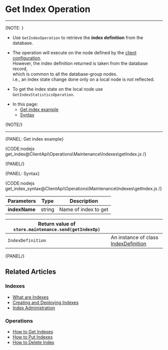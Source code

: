 # Get Index Operation

---

{NOTE: }

* Use `GetIndexOperation` to retrieve the __index definition__ from the database.

* The operation will execute on the node defined by the [client configuration](../../../../client-api/configuration/load-balance/overview#client-logic-for-choosing-a-node).  
  However, the index definition returned is taken from the database record,  
  which is common to all the database-group nodes.  
  i.e., an index state change done only on a local node is not reflected.  

* To get the index state on the local node use `GetIndexStatisticsOperation`.

[//]: # (TODO - add the below line instead of the above once GetIndexStatisticsOperation is done)
[//]: # (* To get the index state on the local node use [get index stats]&#40;../../../../client-api/operations/maintenance/indexes/get-index-stats&#41;.)

* In this page:
    * [Get index example](../../../../client-api/operations/maintenance/indexes/get-index#get-index-example)
    * [Syntax](../../../../client-api/operations/maintenance/indexes/get-index#syntax)

{NOTE/}

---

{PANEL: Get index example}

{CODE:nodejs get_index@ClientApi\Operations\Maintenance\Indexes\getIndex.js /}

{PANEL/}

{PANEL: Syntax}

{CODE:nodejs get_index_syntax@ClientApi\Operations\Maintenance\Indexes\getIndex.js /}

| Parameters | Type | Description |
| - | - | - |
| __indexName__ | string | Name of index to get |

| Return value of `store.maintenance.send(getIndexOp)` | |
|- | - |
| `IndexDefinition` | An instance of class [IndexDefinition](../../../../client-api/operations/maintenance/indexes/put-indexes#indexDefinition) |

{PANEL/}

## Related Articles

### Indexes

- [What are Indexes](../../../../indexes/what-are-indexes)
- [Creating and Deploying Indexes](../../../../indexes/creating-and-deploying)
- [Index Administration](../../../../indexes/index-administration)

### Operations

- [How to Get Indexes](../../../../client-api/operations/maintenance/indexes/get-indexes)
- [How to Put Indexes](../../../../client-api/operations/maintenance/indexes/put-indexes)
- [How to Delete Index](../../../../client-api/operations/maintenance/indexes/delete-index)

[//]: # (TODO - add the below line once GetIndexStatisticsOperation is done)
[//]: # (- [Get index stats]&#40;../../../../client-api/operations/maintenance/indexes/get-index-stats&#41;)
